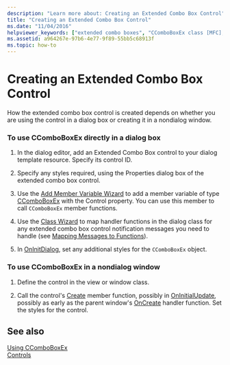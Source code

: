 ```yaml
---
description: "Learn more about: Creating an Extended Combo Box Control"
title: "Creating an Extended Combo Box Control"
ms.date: "11/04/2016"
helpviewer_keywords: ["extended combo boxes", "CComboBoxEx class [MFC], creating extended combo box controls", "extended combo boxes [MFC], creating"]
ms.assetid: a964267e-97b6-4e77-9f89-55bb5c68913f
ms.topic: how-to
---
```

# Creating an Extended Combo Box Control

How the extended combo box control is created depends on whether you are using the control in a dialog box or creating it in a nondialog window.

### To use CComboBoxEx directly in a dialog box

1. In the dialog editor, add an Extended Combo Box control to your dialog template resource. Specify its control ID.

1. Specify any styles required, using the Properties dialog box of the extended combo box control.

1. Use the [Add Member Variable Wizard](../ide/adding-a-member-variable-visual-cpp.md) to add a member variable of type [CComboBoxEx](reference/ccomboboxex-class.md) with the Control property. You can use this member to call `CComboBoxEx` member functions.

1. Use the [Class Wizard](reference/mfc-class-wizard.md) to map handler functions in the dialog class for any extended combo box control notification messages you need to handle (see [Mapping Messages to Functions](reference/mapping-messages-to-functions.md)).

1. In [OnInitDialog](reference/cdialog-class.md#oninitdialog), set any additional styles for the `CComboBoxEx` object.

### To use CComboBoxEx in a nondialog window

1. Define the control in the view or window class.

1. Call the control's [Create](reference/ctabctrl-class.md#create) member function, possibly in [OnInitialUpdate](reference/cview-class.md#oninitialupdate), possibly as early as the parent window's [OnCreate](reference/cwnd-class.md#oncreate) handler function. Set the styles for the control.

## See also

[Using CComboBoxEx](using-ccomboboxex.md)<br/>
[Controls](controls-mfc.md)

